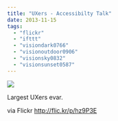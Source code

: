 ```yaml
---
title: "UXers - Accessibilty Talk"
date: 2013-11-15
tags: 
  - "flickr"
  - "ifttt"
  - "visiondark0766"
  - "visionoutdoor0906"
  - "visionsky0832"
  - "visionsunset0587"
---
```


![](http://farm4.staticflickr.com/3825/10876871814_1ea304b6cb_b.jpg)  

Largest UXers evar.  
  
via Flickr http://flic.kr/p/hz9P3E
